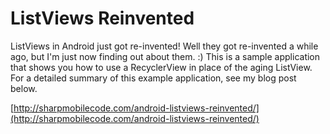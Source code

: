 # ListViews Reinvented
ListViews in Android just got re-invented!  Well they got re-invented a while ago, but I'm just now finding out about them. :)  This is a sample application that shows you how to use a RecyclerView in place of the aging ListView.  For a detailed summary of this example application, see my blog post below.

[http://sharpmobilecode.com/android-listviews-reinvented/](http://sharpmobilecode.com/android-listviews-reinvented/)
